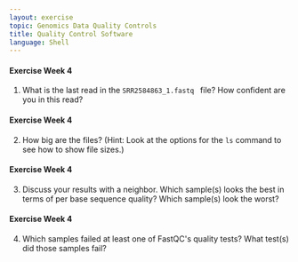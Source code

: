 ```yaml
---
layout: exercise
topic: Genomics Data Quality Controls
title: Quality Control Software
language: Shell
---
```


#### Exercise Week 4

1. What is the last read in the `SRR2584863_1.fastq ` file? How confident
are you in this read? 

#### Exercise Week 4

2.   How big are the files?
(Hint: Look at the options for the `ls` command to see how to show
file sizes.)

#### Exercise Week 4

3. Discuss your results with a neighbor. Which sample(s) looks the best
in terms of per base sequence quality? Which sample(s) look the
worst?

#### Exercise Week 4

4. Which samples failed at least one of FastQC's quality tests? What
test(s) did those samples fail?
